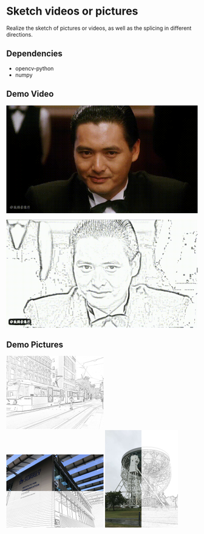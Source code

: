 # Sketch videos or pictures

Realize the sketch of pictures or videos, as well as the splicing in different directions.



## Dependencies

- opencv-python
- numpy



## Demo Video

![video](demo\video.gif)

![sketch-video](demo\sketch-video.gif)



## Demo Pictures

<img src=".\demo\sketch-light-rail.jpg" alt="sketch-light-rail" style="zoom: 25%;" />

<img src=".\demo\up_down-Surrey.jpg" alt="up_down-Surrey" style="zoom: 25%;" />

<img src=".\demo\left_right-telescope.jpg" alt="left_right-telescope" style="zoom: 25%;" />



